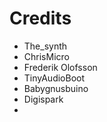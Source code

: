 # Credits

* The\_synth
* ChrisMicro
* Frederik Olofsson
* TinyAudioBoot
* Babygnusbuino
* Digispark
* 



